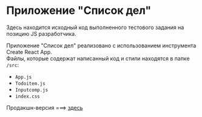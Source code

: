 # Приложение "Список дел"  
Здесь находится исходный код выполненного тестового задания на позицию JS разработчика.  
             
Приложение "Список дел" реализовано с использованием инструмента Create React App.  
Файлы, которые содержат написанный код и стили находятся в папке `/src`: 
* `App.js`
* `Todoitem.js`
* `Inputcomp.js`  
* `index.css`

Продакшн-версия ===> [здесь](https://srgmkv.github.io/todo-production/)
